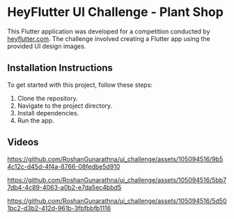 # HeyFlutter UI Challenge - Plant Shop

This Flutter application was developed for a competition conducted by [heyflutter.com](https://www.youtube.com/live/aERczKh_uMk?si=jNwtTwSpQC35UeZ0). The challenge involved creating a Flutter app using the provided UI design images.

## Installation Instructions
To get started with this project, follow these steps:

1. Clone the repository.
2. Navigate to the project directory.
3. Install dependencies.
4. Run the app.

## Videos

https://github.com/RoshanGunarathna/ui_challenge/assets/105094516/9b54c12c-d45d-4f4a-8766-08fedbe5d910

https://github.com/RoshanGunarathna/ui_challenge/assets/105094516/5bb77db4-4c89-4063-a0b2-e7da5ec4bbd5

https://github.com/RoshanGunarathna/ui_challenge/assets/105094516/5d501bc2-d3b2-412d-961b-3fbfbbfb1116





